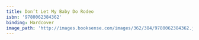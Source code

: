```yaml
---
title: Don’t Let My Baby Do Rodeo
isbn: '9780062384362'
binding: Hardcover
image_path: 'http://images.booksense.com/images/362/384/9780062384362.jpg'
---
```


